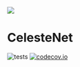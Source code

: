 ![](http://portal.nersc.gov/project/dasrepo/celeste/sample_sky.jpg)


CelesteNet
========
![tests](https://github.com/applied-bayes/celeste/workflows/tests/badge.svg)
[![codecov.io](https://codecov.io/gh/applied-bayes/celeste/branch/master/graphs/badge.svg?branch=master&token=Jgzv0gn3rA)](http://codecov.io/github/applied-bayes/celeste?branch=master)
